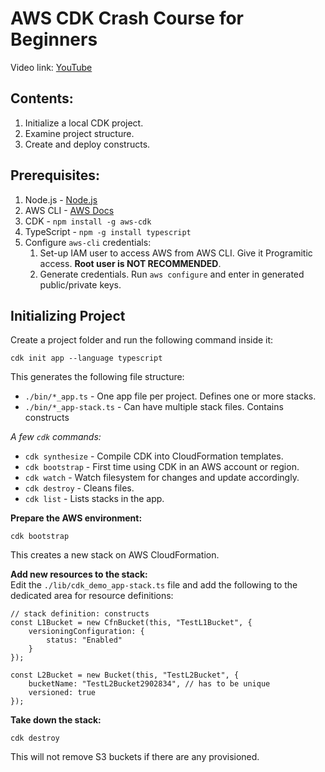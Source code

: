 # AWS CDK Crash Course for Beginners

Video link: [YouTube](https://youtu.be/D4Asp5g4fp8?si=QfolYIjcrEQZC6Am)

## Contents:

1. Initialize a local CDK project.
2. Examine project structure.
3. Create and deploy constructs.

## Prerequisites:

1. Node.js - [Node.js](https://nodejs.org/en/download)
2. AWS CLI - [AWS Docs](https://docs.aws.amazon.com/cli/latest/userguide/getting-started-install.html)
3. CDK - `npm install -g aws-cdk`
4. TypeScript - `npm -g install typescript`
5. Configure `aws-cli` credentials:  
    1. Set-up IAM user to access AWS from AWS CLI. Give it Programitic access. **Root user is NOT RECOMMENDED**.
    2. Generate credentials. Run `aws configure` and enter in generated public/private keys.

## Initializing Project
Create a project folder and run the following command inside it:

```
cdk init app --language typescript
```

This generates the following file structure:

- `./bin/*_app.ts` - One app file per project. Defines one or more stacks.
- `./bin/*_app-stack.ts` - Can have multiple stack files. Contains constructs

*A few `cdk` commands:*

- `cdk synthesize` - Compile CDK into CloudFormation templates.
- `cdk bootstrap` - First time using CDK in an AWS account or region.
- `cdk watch` - Watch filesystem for changes and update accordingly.
- `cdk destroy` - Cleans files.
- `cdk list` - Lists stacks in the app.


**Prepare the AWS environment:**

```
cdk bootstrap
```

This creates a new stack on AWS CloudFormation.

**Add new resources to the stack:**  
Edit the `./lib/cdk_demo_app-stack.ts` file and add the following to the dedicated area for resource definitions:

```
// stack definition: constructs
const L1Bucket = new CfnBucket(this, "TestL1Bucket", {
    versioningConfiguration: {
        status: "Enabled"
    }
});

const L2Bucket = new Bucket(this, "TestL2Bucket", {
    bucketName: "TestL2Bucket2902834", // has to be unique
    versioned: true
});
```

**Take down the stack:**

```
cdk destroy
``` 

This will not remove S3 buckets if there are any provisioned.